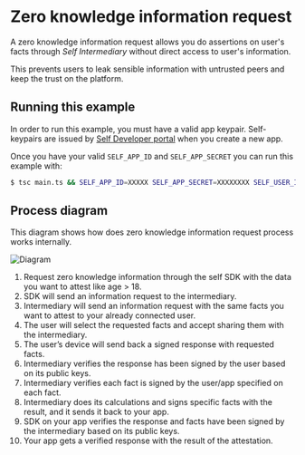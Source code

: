 # Zero knowledge information request

A zero knowledge information request allows you do assertions on user's facts through _Self Intermediary_ without direct access to user's information.

This prevents users to leak sensible information with untrusted peers and keep the trust on the platform.

## Running this example

In order to run this example, you must have a valid app keypair. Self-keypairs are issued by [Self Developer portal](https://developer.joinself.com/) when you create a new app.

Once you have your valid `SELF_APP_ID` and `SELF_APP_SECRET` you can run this example with:

```bash
$ tsc main.ts && SELF_APP_ID=XXXXX SELF_APP_SECRET=XXXXXXXX SELF_USER_ID="<your_self_id>" node main.js
```

## Process diagram

This diagram shows how does zero knowledge information request process works internally.

![Diagram](https://static.joinself.com/images/intermediary_fact_request_diagram.png)

1. Request zero knowledge information through the self SDK with the data you want to attest like age > 18.
2. SDK will send an information request to the intermediary.
3. Intermediary will send an information request with the same facts you want to attest to your already connected user.
4. The user will select the requested facts and accept sharing them with the intermediary.
5. The user’s device will send back a signed response with requested facts.
6. Intermediary verifies the response has been signed by the user based on its public keys.
7. Intermediary verifies each fact is signed by the user/app specified on each fact.
8. Intermediary does its calculations and signs specific facts with the result, and it sends it back to your app.
9. SDK on your app verifies the response and facts have been signed by the intermediary based on its public keys.
10. Your app gets a verified response with the result of the attestation.


